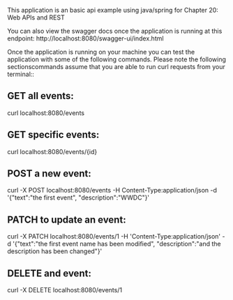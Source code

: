 This application is an basic api example using java/spring for Chapter 20: Web APIs and REST

You can also view the swagger docs once the application is running at this endpoint: http://localhost:8080/swagger-ui/index.html

Once the application is running on your machine you can test the application with some of the following commands. Please note the following sectionscommands assume that you are able to run curl requests from your terminal::

## GET all events:
curl localhost:8080/events

## GET specific events:
curl localhost:8080/events/{id}

## POST a new event:
curl -X POST localhost:8080/events -H Content-Type:application/json -d '{"text":"the first event", "description":"WWDC"}'

## PATCH to update an event:
curl -X PATCH localhost:8080/events/1 -H 'Content-Type:application/json' -d '{"text":"the first event name has been modified", "description":"and the description has been changed"}'

## DELETE and event:
curl -X DELETE localhost:8080/events/1
